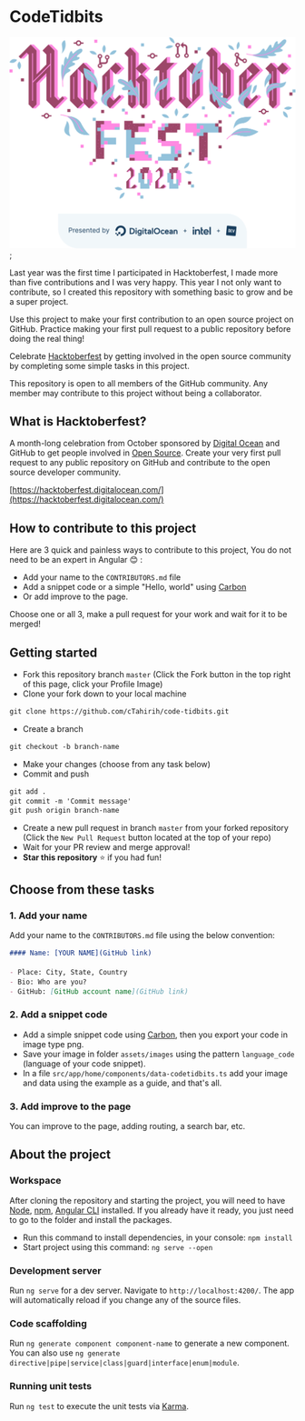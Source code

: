 # CodeTidbits

![Hacktoberfest](./src/assets/images/home/hbf.svg);

Last year was the first time I participated in Hacktoberfest, I made more than five contributions and I was very happy.
This year I not only want to contribute, so I created this repository with something basic to grow and be a super project.

Use this project to make your first contribution to an open source project on GitHub. Practice making your first pull request to a public repository before doing the real thing!

Celebrate [Hacktoberfest](https://hacktoberfest.digitalocean.com/) by getting involved in the open source community by completing some simple tasks in this project.

This repository is open to all members of the GitHub community. Any member may contribute to this project without being a collaborator.

## What is Hacktoberfest?

A month-long celebration from October sponsored by [Digital Ocean](https://hacktoberfest.digitalocean.com/) and GitHub to get people involved in [Open Source](https://github.com/open-source). Create your very first pull request to any public repository on GitHub and contribute to the open source developer community.

[https://hacktoberfest.digitalocean.com/](https://hacktoberfest.digitalocean.com/)

## How to contribute to this project

Here are 3 quick and painless ways to contribute to this project, You do not need to be an expert in Angular :blush: :

- Add your name to the `CONTRIBUTORS.md` file
- Add a snippet code or a simple "Hello, world" using [Carbon](https://carbon.now.sh/)
- Or add improve to the page.

Choose one or all 3, make a pull request for your work and wait for it to be merged!

## Getting started

- Fork this repository branch `master` (Click the Fork button in the top right of this page, click your Profile Image)
- Clone your fork down to your local machine

```markdown
git clone https://github.com/cTahirih/code-tidbits.git
```

- Create a branch

```markdown
git checkout -b branch-name
```

- Make your changes (choose from any task below)
- Commit and push

```markdown
git add .
git commit -m 'Commit message'
git push origin branch-name
```

- Create a new pull request in branch `master` from your forked repository (Click the `New Pull Request` button located at the top of your repo)
- Wait for your PR review and merge approval!
- **Star this repository** :star: if you had fun!

## Choose from these tasks

### 1. Add your name

Add your name to the `CONTRIBUTORS.md` file using the below convention:

```markdown
#### Name: [YOUR NAME](GitHub link)

- Place: City, State, Country
- Bio: Who are you?
- GitHub: [GitHub account name](GitHub link)
```

### 2. Add a snippet code

- Add a simple snippet code using [Carbon](https://carbon.now.sh/), then you export your code in image type png.
- Save your image in folder `assets/images` using the pattern `language_code` (language of your code snippet).
- In a file `src/app/home/components/data-codetidbits.ts` add your image and data using the example as a guide, and that's all.

### 3. Add improve to the page

You can improve to the page, adding routing, a search bar, etc.

## About the project

### Workspace

After cloning the repository and starting the project, you will need to have [Node](https://nodejs.org/en/), [npm](https://www.npmjs.com/get-npm), [Angular CLI](https://cli.angular.io/) installed.
If you already have it ready, you just need to go to the folder and install the packages.

- Run this command to install dependencies, in your console: `npm install`
- Start project using this command: `ng serve --open`

### Development server

Run `ng serve` for a dev server. Navigate to `http://localhost:4200/`. The app will automatically reload if you change any of the source files.

### Code scaffolding

Run `ng generate component component-name` to generate a new component. You can also use `ng generate directive|pipe|service|class|guard|interface|enum|module`.

### Running unit tests

Run `ng test` to execute the unit tests via [Karma](https://karma-runner.github.io).
